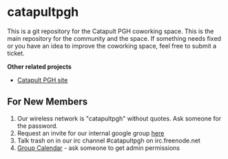 # catapultpgh

This is a git repository for the Catapult PGH coworking space. This is the main repository for the community and the space. If something needs fixed or you have an idea to improve the coworking space, feel free to submit a ticket.

**Other related projects**

- [Catapult PGH site][1]


## For New Members

1. Our wireless network is "catapultpgh" without quotes. Ask someone for the password.
2. Request an invite for our internal google group [here][2]
3. Talk trash on in our irc channel #catapultpgh on irc.freenode.net
4. [Group Calendar][3] - ask someone to get admin permissions



[1]: https://github.com/gregarious/catapultpgh-site
[2]: https://groups.google.com/d/forum/catapultpgh
[3]: http://www.google.com/calendar/embed?src=uubi2gppen4ia1dmc0op342pac%40group.calendar.google.com&ctz=America/New_York
